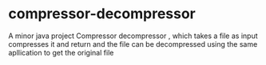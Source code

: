 # compressor-decompressor
A minor java project Compressor decompressor , which takes a file as input compresses it and return and the file can be decompressed using the same apllication to get the original file
